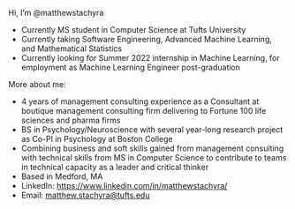 Hi, I’m @matthewstachyra
- Currently MS student in Computer Science at Tufts University 
- Currently taking Software Engineering, Advanced Machine Learning, and Mathematical Statistics
- Currently looking for Summer 2022 internship in Machine Learning, for employment as Machine Learning Engineer post-graduation

More about me:
- 4 years of management consulting experience as a Consultant at boutique management consulting firm delivering to Fortune 100 life sciences and pharma firms
- BS in Psychology/Neuroscience with several year-long research project as Co-PI in Psychology at Boston College
- Combining business and soft skills gained from management consulting with technical skills from MS in Computer Science to contribute to teams in technical capacity as a leader and critical thinker
- Based in Medford, MA
- LinkedIn: https://www.linkedin.com/in/matthewstachyra/
- Email: matthew.stachyra@tufts.edu 


<!---
matthewstachyra/matthewstachyra is a ✨ special ✨ repository because its `README.md` (this file) appears on your GitHub profile.
You can click the Preview link to take a look at your changes.
--->
